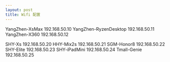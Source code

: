 ```yaml
---
layout: post
title: Wifi 配置
---
```





YangZhen-XsMax 					192.168.50.10
YangZhen-RyzenDesktop 	192.168.50.11
YangZhen-X360 					192.168.50.12

SHY-Xs 					        192.168.50.20
HHY-Mix2s 					    192.168.50.21
SGM-Honor8 					    192.168.50.22
SHY-Elite 					    192.168.50.23
SHY-iPadMini 				  	192.168.50.24
Tmall-Genie 					  192.168.50.25

<!--more-->
